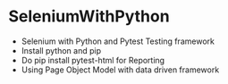 # SeleniumWithPython

- Selenium with Python and Pytest Testing framework
- Install python and pip
- Do pip install pytest-html for Reporting
- Using Page Object Model with data driven framework